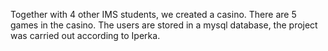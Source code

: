 Together with 4 other IMS students, we created a casino. There are 5 games in the casino. The users are stored in a mysql database, the project was carried out according to Iperka.
